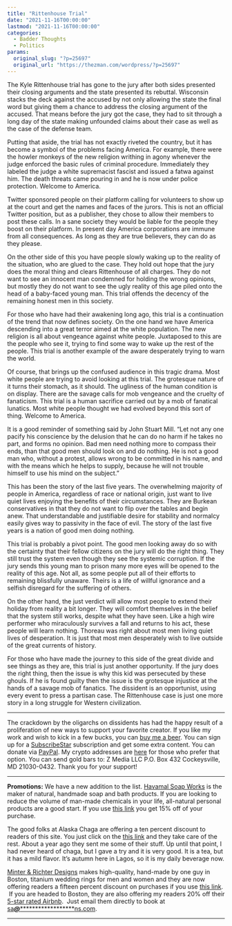 ```yaml
---
title: "Rittenhouse Trial"
date: "2021-11-16T00:00:00"
lastmod: "2021-11-16T00:00:00"
categories:
  - Badder Thoughts
  - Politics
params:
  original_slug: "?p=25697"
  original_url: "https://thezman.com/wordpress/?p=25697"
---
```


The Kyle Rittenhouse trial has gone to the jury after both sides
presented their closing arguments and the state presented its rebuttal.
Wisconsin stacks the deck against the accused by not only allowing the
state the final word but giving them a chance to address the closing
argument of the accused. That means before the jury got the case, they
had to sit through a long day of the state making unfounded claims about
their case as well as the case of the defense team.

Putting that aside, the trial has not exactly riveted the country, but
it has become a symbol of the problems facing America. For example,
there were the howler monkeys of the new religion writhing in agony
whenever the judge enforced the basic rules of criminal procedure.
Immediately they labeled the judge a white supremacist fascist and
issued a fatwa against him. The death threats came pouring in and he is
now under police protection. Welcome to America.

Twitter sponsored people on their platform calling for volunteers to
show up at the court and get the names and faces of the jurors. This is
not an official Twitter position, but as a publisher, they chose to
allow their members to post these calls. In a sane society they would be
liable for the people they boost on their platform. In present day
America corporations are immune from all consequences. As long as they
are true believers, they can do as they please.

On the other side of this you have people slowly waking up to the
reality of the situation, who are glued to the case. They hold out hope
that the jury does the moral thing and clears Rittenhouse of all
charges. They do not want to see an innocent man condemned for holding
the wrong opinions, but mostly they do not want to see the ugly reality
of this age piled onto the head of a baby-faced young man. This trial
offends the decency of the remaining honest men in this society.

For those who have had their awakening long ago, this trial is a
continuation of the trend that now defines society. On the one hand we
have America descending into a great terror aimed at the white
population. The new religion is all about vengeance against white
people. Juxtaposed to this are the people who see it, trying to find
some way to wake up the rest of the people. This trial is another
example of the aware desperately trying to warn the world.

Of course, that brings up the confused audience in this tragic drama.
Most white people are trying to avoid looking at this trial. The
grotesque nature of it turns their stomach, as it should. The ugliness
of the human condition is on display. There are the savage calls for mob
vengeance and the cruelty of fanaticism. This trial is a human sacrifice
carried out by a mob of fanatical lunatics. Most white people thought we
had evolved beyond this sort of thing. Welcome to America.

It is a good reminder of something said by John Stuart Mill. “Let not
any one pacify his conscience by the delusion that he can do no harm if
he takes no part, and forms no opinion. Bad men need nothing more to
compass their ends, than that good men should look on and do nothing. He
is not a good man who, without a protest, allows wrong to be committed
in his name, and with the means which he helps to supply, because he
will not trouble himself to use his mind on the subject.”

This has been the story of the last five years. The overwhelming
majority of people in America, regardless of race or national origin,
just want to live quiet lives enjoying the benefits of their
circumstances. They are Burkean conservatives in that they do not want
to flip over the tables and begin anew. That understandable and
justifiable desire for stability and normalcy easily gives way to
passivity in the face of evil. The story of the last five years is a
nation of good men doing nothing.

This trial is probably a pivot point. The good men looking away do so
with the certainty that their fellow citizens on the jury will do the
right thing. They still trust the system even though they see the
systemic corruption. If the jury sends this young man to prison many
more eyes will be opened to the reality of this age. Not all, as some
people put all of their efforts to remaining blissfully unaware. Theirs
is a life of willful ignorance and a selfish disregard for the suffering
of others.

On the other hand, the just verdict will allow most people to extend
their holiday from reality a bit longer. They will comfort themselves in
the belief that the system still works, despite what they have seen.
Like a high wire performer who miraculously survives a fall and returns
to his act, these people will learn nothing. Thoreau was right about
most men living quiet lives of desperation. It is just that most men
desperately wish to live outside of the great currents of history.

For those who have made the journey to this side of the great divide and
see things as they are, this trial is just another opportunity. If the
jury does the right thing, then the issue is why this kid was persecuted
by these ghouls. If he is found guilty then the issue is the grotesque
injustice at the hands of a savage mob of fanatics. The dissident is an
opportunist, using every event to press a partisan case. The Rittenhouse
case is just one more story in a long struggle for Western civilization.

------------------------------------------------------------------------

The crackdown by the oligarchs on dissidents has had the happy result of
a proliferation of new ways to support your favorite creator. If you
like my work and wish to kick in a few bucks, you can
<a href="https://www.buymeacoffee.com/mujolulu" rel="noopener"
target="_blank">buy me a beer</a>. You can sign up for a
<a href="https://www.subscribestar.com/the-z-blog" rel="noopener"
target="_blank">SubscribeStar</a> subscription and get some extra
content. You can donate via <a
href="https://www.paypal.com/donate/?cmd=_s-xclick&amp;hosted_button_id=UDAS2Q8JYA6CN&amp;source=url"
rel="noopener" target="_blank">PayPal</a>. My crypto addresses are
<a href="https://thezman.com/wordpress/?page_id=22713" rel="noopener"
target="_blank">here</a> for those who prefer that option. You can send
gold bars to: Z Media LLC P.O. Box 432 Cockeysville, MD 21030-0432.
Thank you for your support!

------------------------------------------------------------------------

**Promotions:** We have a new addition to the list.
<a href="https://havamalsoapworks.com/" rel="noopener"
target="_blank">Havamal Soap Works</a> is the maker of natural, handmade
soap and bath products. If you are looking to reduce the volume of
man-made chemicals in your life, all-natural personal products are a
good start. If you use
<a href="https://havamalsoapworks.com/discount/ZMAN" rel="noopener"
target="_blank">this link</a> you get 15% off of your purchase.

The good folks at Alaska Chaga are offering a ten percent discount to
readers of this site. You just click on the
<a href="https://alaskachaga.us/discount/ZMAN" rel="noopener noreferrer"
target="_blank">this link</a> and they take care of the rest. About a
year ago they sent me some of their stuff. Up until that point, I had
never heard of chaga, but I gave a try and it is very good. It is a tea,
but it has a mild flavor. It’s autumn here in Lagos, so it is my daily
beverage now.

<a href="https://www.minterandrichterdesigns.com/"
rel="noreferrer nofollow noopener" target="_blank">Minter &amp; Richter
Designs</a> makes high-quality, hand-made by one guy in Boston, titanium
wedding rings for men and women and they are now offering readers a
fifteen percent discount on purchases if you use
<a href="https://www.minterandrichterdesigns.com/discount/ZMAN"
rel="noreferrer nofollow noopener" target="_blank">this link</a>. 
 <span class="highlight"><span class="colour"><span class="font"><span class="size">If
you are headed to Boston, they are also offering my readers 20% off
their <a
href="https://www.airbnb.com/users/7988017/listings?user_id=7988017&amp;s=3"
rel="noopener noreferrer" target="_blank">5-star rated Airbnb</a>.  Just
email them directly to book at
<a href="mailto:sa***@*********************ns.com"
data-original-string="5UFNE9j8nftiRb5Ruc5WgQ==cb7Ln52CZUXAS9fxPfJD1JPilL+yqXeRLBITZ9WH5kCS5WBlbSCllYepPRf3h3Gpnbv"><span
class="apbct-email-encoder"
data-original-string="9+VGjnzncDqEtTYReHycpg==cb7Y8XSWzpbxyv+ZdI2GfO8Cq7jKSWUDoiVU0u9mfZne0ss3WA8u1VIOQIl0N0pHfd5"
title="This contact has been encoded by Anti-Spam by CleanTalk. Click to decode. To finish the decoding make sure that JavaScript is enabled in your browser.">sa<span
class="apbct-blur">***</span>@<span
class="apbct-blur">*********************</span>ns.com</span></a>.</span></span></span></span>

------------------------------------------------------------------------
